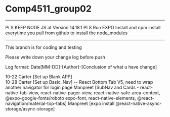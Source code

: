 # Comp4511_group02

---

PLS KEEP NODE JS at Version 14.18.1
PLS Run EXPO Install and npm install everytime you pull from github
to install the node_modules

---

This branch is for coding and testing

Please write down your change log before push

Log format: Date[MM-DD]-[Author]-[Conclusion of what u have change]

10-22 Carter [Set up Blank APP] <br />
10-28 Carter [Set up Basic_Nav] -- React Bottom Tab V5, need to wrap another navigator for login page
Manpreet [SubNav and Cards - react-native-tab-view, react-native-pager-view, react-native-safe-area-context, @expo-google-fonts/roboto expo-font, react-native-elements, @react-navigation/material-top-tabs]
Manpreet [expo install @react-native-async-storage/async-storage]
